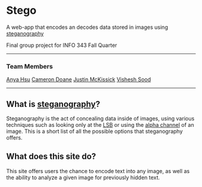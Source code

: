 # Stego
A web-app that encodes an decodes data stored in images using [steganography](https://en.wikipedia.org/wiki/Steganography)

Final group project for INFO 343 Fall Quarter

----

### Team Members
[Anya Hsu](https://github.com/anyahsu280)
[Cameron Doane](https://github.com/CamD67)
[Justin McKissick](https://github.com/justmckissick)
[Vishesh Sood](https://github.com/VisheshSood)

----

## What is [steganography](https://en.wikipedia.org/wiki/Steganography)?
Steganography is the act of concealing data inside of images, using various techniques such as looking only at the [LSB](https://en.wikipedia.org/wiki/Least_significant_bit) or using the [alpha channel](https://en.wikipedia.org/wiki/Transparency_(graphic)) of an image. This is a short list of all the possible options that steganography offers.

## What does this site do?
This site offers users the chance to encode text into any image, as well as the ability to analyze a given image for previously hidden text.
